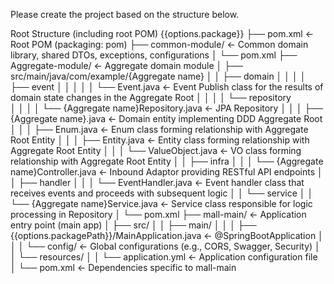 Please create the project based on the structure below.

Root Structure (including root POM)
    {{options.package}}
    ├── pom.xml                                         ← Root POM (packaging: pom)
    ├── common-module/                                  ← Common domain library, shared DTOs, exceptions, configurations
    │   └── pom.xml
    ├── Aggregate-module/                       ← Aggregate domain module
    │   ├── src/main/java/com/example/{Aggregate name}
    │   │   ├── domain
    │   │   │   │   ├── event
    │   │   │   │   │   └── Event.java                  ← Event Publish class for the results of domain state changes in the Aggregate Root
    │   │   │   │   └── repository                      
    │   │   │   │       └── {Aggregate name}Repository.java   ← JPA Repository
    │   │   │   ├── {Aggregate name}.java             ← Domain entity implementing DDD Aggregate Root
    │   │   │   ├── Enum.java                           ← Enum class forming relationship with Aggregate Root Entity
    │   │   │   ├── Entity.java                         ← Entity class forming relationship with Aggregate Root Entity
    │   │   │   └── ValueObject.java                    ← VO class forming relationship with Aggregate Root Entity
    │   │   ├── infra
    │   │   │   └── {Aggregate name}Controller.java   ← Inbound Adaptor providing RESTful API endpoints
    │   │   ├── handler
    │   │   │   └── EventHandler.java                   ← Event handler class that receives events and proceeds with subsequent logic
    │   │   └── service
    │   │       └── {Aggregate name}Service.java      ← Service class responsible for logic processing in Repository
    │   └── pom.xml
    ├── mall-main/                                      ← Application entry point (main app)
    │   ├── src/
    │   │   ├── main/
    │   │   │   ├── {{options.packagePath}}/MainApplication.java   ← @SpringBootApplication
    │   │   │   └── config/                             ← Global configurations (e.g., CORS, Swagger, Security)
    │   │   └── resources/
    │   │       └── application.yml                     ← Application configuration file
    │   └── pom.xml                                     ← Dependencies specific to mall-main

